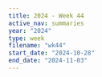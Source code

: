 ```yaml
---
title: 2024 - Week 44
active_nav: summaries
year: "2024"
type: week
filename: "wk44"
start_date: "2024-10-28"
end_date: "2024-11-03"
---
```

